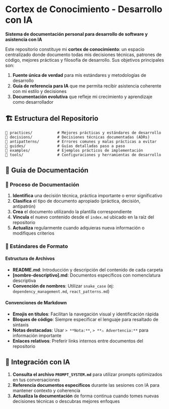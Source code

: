 # Cortex de Conocimiento - Desarrollo con IA

**Sistema de documentación personal para desarrollo de software y asistencia con IA**

Este repositorio constituye mi **cortex de conocimiento**: un espacio centralizado donde documento todas mis decisiones técnicas, patrones de código, mejores prácticas y filosofía de desarrollo. Sus objetivos principales son:

1. **Fuente única de verdad** para mis estándares y metodologías de desarrollo
2. **Guía de referencia para IA** que me permita recibir asistencia coherente con mi estilo y decisiones
3. **Documentación evolutiva** que refleje mi crecimiento y aprendizaje como desarrollador

## 🏗️ Estructura del Repositorio

```
📁 practices/           # Mejores prácticas y estándares de desarrollo
📁 decisions/           # Decisiones técnicas documentadas (ADRs)
📁 antipatterns/        # Errores comunes y malas prácticas a evitar
📁 guides/              # Guías detalladas paso a paso
📁 examples/            # Ejemplos prácticos de implementación
📁 tools/               # Configuraciones y herramientas de desarrollo
```

## 📖 Guía de Documentación

### 🔄 Proceso de Documentación

1. **Identifica** una decisión técnica, práctica importante o error significativo
2. **Clasifica** el tipo de documento apropiado (práctica, decisión, antipatrón)
3. **Crea** el documento utilizando la plantilla correspondiente
4. **Vincula** el nuevo contenido desde el `index.md` ubicado en la raíz del repositorio
5. **Actualiza** regularmente cuando adquieras nueva información o modifiques criterios

### 📝 Estándares de Formato

#### Estructura de Archivos
- **README.md**: Introducción y descripción del contenido de cada carpeta
- **[nombre-descriptivo].md**: Documentos específicos con nomenclatura descriptiva
- **Convención de nombres**: Utilizar `snake_case` (ej: `dependency_management.md`, `react_patterns.md`)

#### Convenciones de Markdown
- **Emojis en títulos**: Facilitan la navegación visual y identificación rápida
- **Bloques de código**: Siempre especificar el lenguaje para resaltado de sintaxis
- **Notas destacadas**: Usar `> **Nota:**`, `> **⚠️ Advertencia:**` para información importante
- **Enlaces relativos**: Preferir links internos entre documentos del repositorio

## 🤖 Integración con IA

1. **Consulta el archivo `PROMPT_SYSTEM.md`** para utilizar prompts optimizados en tus conversaciones
2. **Referencia documentos específicos** durante las sesiones con IA para mantener contexto y coherencia
3. **Actualiza la documentación** de forma continua cuando tomes nuevas decisiones técnicas o descubras mejores enfoques

